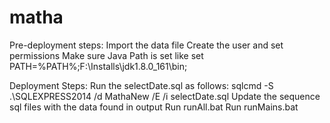 # matha

Pre-deployment steps:
Import the data file
Create the user and set permissions
Make sure Java Path is set like set PATH=%PATH%;F:\Installs\jdk1.8.0_161\bin;

Deployment Steps:
Run the selectDate.sql as follows: sqlcmd -S .\SQLEXPRESS2014 /d MathaNew /E /i selectDate.sql
Update the sequence sql files with the data found in output
Run runAll.bat
Run runMains.bat
